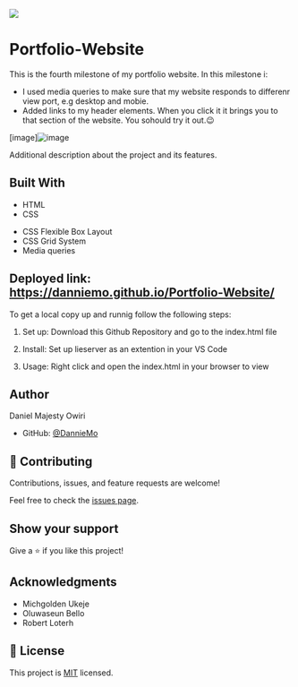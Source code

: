 ![](https://img.shields.io/badge/Microverse-blueviolet)

# Portfolio-Website

This is the fourth milestone of my portfolio website. In this milestone i:

- I used media queries to make sure that my website responds to differenr view port, e.g desktop and mobie.
- Added links to my header elements. When you click it it brings you to that section of the website. You sohould try it out.😉


[image]![image](https://user-images.githubusercontent.com/53879944/126681884-9a2bfc3b-35f0-4a2e-ba75-c56780f73a91.png)

Additional description about the project and its features.

## Built With

- HTML
- CSS

* CSS Flexible Box Layout
* CSS Grid System
* Media queries

## Deployed link: https://danniemo.github.io/Portfolio-Website/

To get a local copy up and runnig follow the following steps:

1. Set up:
   Download this Github Repository and go to the index.html file

2. Install:
   Set up lieserver as an extention in your VS Code

3. Usage:
   Right click and open the index.html in your browser to view

## Author

Daniel Majesty Owiri

- GitHub: [@DannieMo](https://github.com/DannieMo)

## 🤝 Contributing

Contributions, issues, and feature requests are welcome!

Feel free to check the [issues page](https://github.com/DannieMo/Hello-Microverse/issues).

## Show your support

Give a ⭐️ if you like this project!

## Acknowledgments

- Michgolden Ukeje
- Oluwaseun Bello
- Robert Loterh

## 📝 License

This project is [MIT](./MIT.md) licensed.
